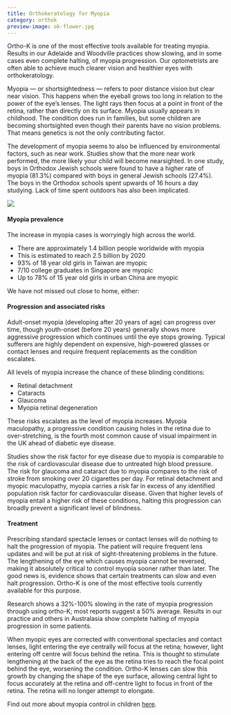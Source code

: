 ```yaml
---
title: Orthokeratology for Myopia
category: orthok
preview-image: ok-flower.jpg
---
```


<div class="employee-heading">
<p>Ortho-K is one of the most effective tools available for treating myopia. Results in our Adelaide and Woodville practices show slowing, and in some cases even complete halting, of myopia progression. Our optometrists are often able to achieve much clearer vision and healthier eyes with orthokeratology.</p>
</div>

Myopia — or shortsightedness — refers to poor distance vision but clear near vision. This happens when the eyeball grows too long in relation to the power of the eye’s lenses. The light rays then focus at a point in front of the retina, rather than directly on its surface. Myopia usually appears in childhood. The condition does run in families, but some children are becoming shortsighted even though their parents have no vision problems. That means genetics is not the only contributing factor.

The development of myopia seems to also be influenced by environmental factors, such as near work. Studies show that the more near work performed, the more likely your child will become nearsighted. In one study, boys in Orthodox Jewish schools were found to have a higher rate of myopia (81.3%) compared with boys in general Jewish schools (27.4%). The boys in the Orthodox schools spent upwards of 16 hours a day studying. Lack of time spent outdoors has also been implicated.

![](/uploads/genetics.png)

#### Myopia prevalence

The increase in myopia cases is worryingly high across the world.

  * There are approximately 1.4 billion people worldwide with myopia
  * This is estimated to reach 2.5 billion by 2020
  * 93% of 18 year old girls in Taiwan are myopic
  * 7/10 college graduates in Singapore are myopic
  * Up to 78% of 15 year old girls in urban China are myopic

We have not missed out close to home, either:


#### Progression and associated risks

Adult-onset myopia (developing after 20 years of age) can progress over time, though youth-onset (before 20 years) generally shows more aggressive progression which continues until the eye stops growing. Typical sufferers are highly dependent on expensive, high-powered glasses or contact lenses and require frequent replacements as the condition escalates.

All levels of myopia increase the chance of these blinding conditions:

  * Retinal detachment
  * Cataracts
  * Glaucoma
  * Myopia retinal degeneration

These risks escalates as the level of myopia increases. Myopia maculopathy, a progressive condition causing holes in the retina due to over-stretching, is the fourth most common cause of visual impairment in the UK ahead of diabetic eye disease.

Studies show the risk factor for eye disease due to myopia is comparable to the risk of cardiovascular disease due to untreated high blood pressure. The risk for glaucoma and cataract due to myopia compares to the risk of stroke from smoking over 20 cigarettes per day. For retinal detachment and myopic maculopathy, myopia carries a risk far in excess of any identified population risk factor for cardiovascular disease. Given that higher levels of myopia entail a higher risk of these conditions, halting this progression can broadly prevent a significant level of blindness.

#### Treatment

Prescribing standard spectacle lenses or contact lenses will do nothing to halt the progression of myopia. The patient will require frequent lens updates and will be put at risk of sight-threatening problems in the future. The lengthening of the eye which causes myopia cannot be reversed, making it absolutely critical to control myopia sooner rather than later. The good news is, evidence shows that certain treatments can slow and even halt progression. Ortho-K is one of the most effective tools currently available for this purpose.

Research shows a 32%-100% slowing in the rate of myopia progression through using ortho-K; most reports suggest a 50% average. Results in our practice and others in Australasia show complete halting of myopia progression in some patients.

When myopic eyes are corrected with conventional spectacles and contact lenses, light entering the eye centrally will focus at the retina; however, light entering off centre will focus behind the retina. This is thought to stimulate lengthening at the back of the eye as the retina tries to reach the focal point behind the eye, worsening the condition. Ortho-K lenses can slow this growth by changing the shape of the eye surface, allowing central light to focus accurately at the retina and off-centre light to focus in front of the retina. The retina will no longer attempt to elongate.

Find out more about myopia control in children [here](/what-we-do/myopia-control).
